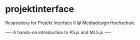 # projektinterface
Respository for Projekt Interface II @ Mediadesign Hochschule

––– A hands-on introduction to P5.js and ML5.js –––
